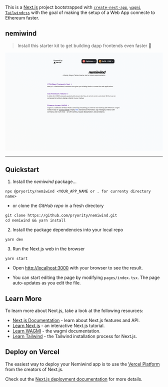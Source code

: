 This is a [Next.js](https://nextjs.org/) project bootstrapped with [`create-next-app`](https://github.com/vercel/next.js/tree/canary/packages/create-next-app), [`wagmi`](https://wagmi.sh/) [`Tailwindcss`](https://tailwindcss.com/docs/guides/nextjs) with the goal of making the setup of a Web App connecte to Ethereum faster.

## nemiwind

> Install this starter kit to get building dapp frontends even faster 💨

![Demo 1](./nemiwind-demo.png)

---

## Quickstart

1. Install the *nemiwind* package...

```
npx @pryority/nemiwind <YOUR_APP_NAME or . for currenty directory name>
```
- or clone the *GitHub repo* in a fresh directory
```
git clone https://github.com/pryority/nemiwind.git
cd nemiwind && yarn install
```

2. Install the package dependencies into your local repo

```
yarn dev
```

3. Run the Next.js web in the browser

```
yarn start
```
- Open [http://localhost:3000](http://localhost:3000) with your browser to see the result.

- You can start editing the page by modifying `pages/index.tsx`. The page auto-updates as you edit the file.

## Learn More

To learn more about Next.js, take a look at the following resources:

- [Next.js Documentation](https://nextjs.org/docs) - learn about Next.js features and API.
- [Learn Next.js](https://nextjs.org/learn) - an interactive Next.js tutorial.
- [Learn WAGMI](https://wagmi.sh/) - the wagmi documentation.
- [Learn Tailwind](https://tailwindcss.com/docs/guides/nextjs) - the Tailwind installation process for Next.js.

## Deploy on Vercel

The easiest way to deploy your Nemiwind app is to use the [Vercel Platform](https://vercel.com/new?utm_medium=default-template&filter=next.js&utm_source=create-next-app&utm_campaign=create-next-app-readme) from the creators of Next.js.

Check out the [Next.js deployment documentation](https://nextjs.org/docs/deployment) for more details.
